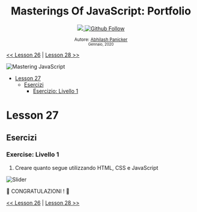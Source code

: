 <div align="center">
  <h1> Masterings Of JavaScript: Portfolio</h1>
  <a class="header-badge" target="_blank" href="https://www.linkedin.com/in/abhilash-panicker-68952b159/">
  <img src="https://img.shields.io/badge/style--5eba00.svg?label=LinkedIn&logo=linkedin&style=social">
  </a>
  <a class="header-badge" target="_blank" href="https://github.com/abpanic/">
  <img alt="Github Follow" src="https://img.shields.io/github/followers/abpanic?style=social">
  </a>

<sub>Autore:
<a href="https://dbugr.vercel.app/" target="_blank">Abhilash Panicker</a><br>
<small> Gennaio, 2020</small>
</sub>

</div>

[<< Lesson 26](../26_Lesson_World_countries_data_visualization_2/26_Lesson_world_countries_data_visualization_2.md) | [Lesson 28 >>](../28_Lesson_Mini_project_leaderboard/28_Lesson_mini_project_leaderboard.md)

![Mastering JavaScript](../../images/banners/Lesson_1_27.png)

- [Lesson 27](#Lesson-27)
  - [Esercizi](#exercises)
    - [Esercizio: Livello 1](#exercise-level-1)

# Lesson 27

## Esercizi

### Exercise: Livello 1

1. Creare quanto segue utilizzando HTML, CSS e JavaScript

![Slider](../../images/projects/dom_mini_project_slider_Lesson_7.1.gif)

🎉 CONGRATULAZIONI ! 🎉

[<< Lesson 26](../26_Lesson_World_countries_data_visualization_2/26_Lesson_world_countries_data_visualization_2.md) | [Lesson 28 >>](../28_Lesson_Mini_project_leaderboard/28_Lesson_mini_project_leaderboard.md)
